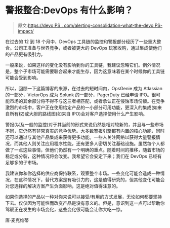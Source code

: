 # 警报整合:DevOps 有什么影响？

> 原文:[https://devo PS . com/alerting-consolidation-what-the-devo PS-impact/](https://devops.com/alerting-consolidation-whats-the-devops-impact/)

在过去的 12 到 18 个月中，DevOps 工具链的监控和警报部分经历了一些重大整合。公司正准备与世界竞争，或者被更大的 DevOps 玩家收购，通过集成使他们的产品更有吸引力。

一般来说，如果这样的变化没有影响到你的工具链，我建议忽略它们。例外情况是，整个子市场可能需要联合起来才能生存，因为这意味着在某个时候你的工具链可能会受到影响。

所以，回顾一下这篇博客的来源，在过去的短时间内，OpsGenie 成为 Atlassian 的一部分，VictorOps 成为 Splunk 的一部分，PagerDuty 已经申请 IPO。很可能市场的其余部分将不得不与这三者相匹配，或者承认正在侵蚀市场份额。在竞争激烈的市场中，客户正在使用给定产品的一小部分可用功能，更深入的集成(如来自所有权)或大胆的路线图(如来自 IPO)会对客户选择使用什么产生影响。

警报(以及一般的监控)对于其当前的形式来说仍然是相对较新的，并且与一些市场不同，它仍然有非常真实的竞争优势。大多数警报引擎都有内置的核心功能，同时还可以通过与其他产品集成来获得更多功能。一些人关注网络以获得大量警报情况，而其他人则关注应用程序性能，还有更多人密切关注基础设施。虽然每个人都做了一点这些事情，但他们仍然有一个明确的重点。随着时间的推移，随着市场的稳定或分裂，这种情况将会改变。我希望它会安定下来；我们在 DevOps 已经有足够多的子市场。

我建议你和你选择的供应商保持联系，观察整个市场。一些变化可能会造成一种情况，在这种情况下，替代方案是有吸引力的，这是值得研究的，但其他变化可能会对您选择的解决方案产生负面影响，这是绝对值得注意的。

如果你选择的产品以一种对你来说可以接受/有用的方式发展，无论如何都要坚持下去。仅仅因为可能性而改变产品是没有意义的。但是，意识到这一点可以帮助你驾驭正在发生的市场变化，这些变化很可能会让你大吃一惊。

唐·麦克维蒂